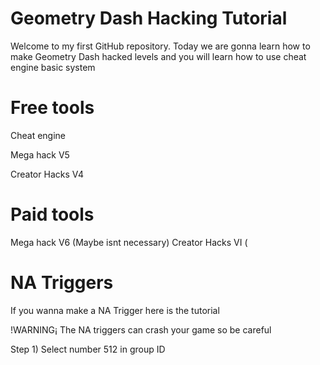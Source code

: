 # Geometry Dash Hacking Tutorial

Welcome to my first GitHub repository. Today we are gonna learn how to make Geometry Dash hacked levels and you will learn how to use cheat engine basic system

# Free tools

Cheat engine

Mega hack V5

Creator Hacks V4

# Paid tools

Mega hack V6 (Maybe isnt necessary)
Creator Hacks VI (

# NA Triggers

If you wanna make a NA Trigger here is the tutorial

!WARNING¡ The NA triggers can crash your game so be careful

Step 1) Select number 512 in group ID 
